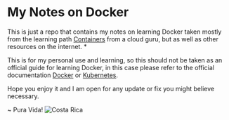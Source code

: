 # My Notes on Docker

This is just a repo that contains my notes on learning Docker taken mostly from the learning path [Containers](https://learn.acloud.guru/learning-path/cloud-adjacent-containers) from a cloud guru, but as well as other resources on the internet.
* 

This is for my personal use and learning, so this should not be taken as an official guide for learning Docker, in this case please refer to the official documentation [Docker](https://www.docker.com/get-started/) or [Kubernetes](https://kubernetes.io/docs/home/).

Hope you enjoy it and I am open for any update or fix you might believe necessary.

\~ Pura Vida!
![Costa Rica](https://raw.githubusercontent.com/stevenrskelton/flag-icon/master/png/16/country-4x3/cr.png "Costa Rica")